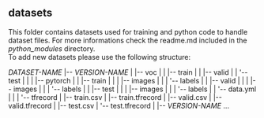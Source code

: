## datasets

This folder contains datasets used for training and python code to handle dataset files. For more informations check the readme.md included in the *python_modules* directory.  
To add new datasets please use the following structure:


*DATASET-NAME*
|-- *VERSION-NAME*
|   |-- voc
|   |   |-- train
|   |   |-- valid
|   |   '-- test
|   |
|   |-- pytorch
|   |   |-- train
|   |   |   |-- images
|   |   |   '-- labels
|   |   |-- valid
|   |   |   |-- images
|   |   |   '-- labels
|   |   |-- test
|   |   |   |-- images
|   |   |   '-- labels
|   |   '-- data.yml
|   |
|   '-- tfrecord
|       |-- train.csv
|       |-- train.tfrecord
|       |-- valid.csv
|       |-- valid.tfrecord
|       |-- test.csv
|       '-- test.tfrecord
|
|-- *VERSION-NAME*
    ...